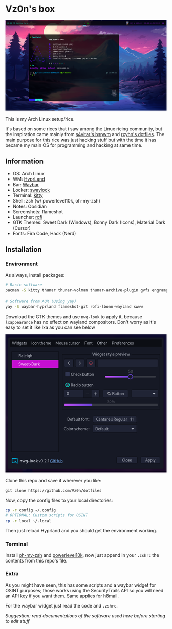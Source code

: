 # Vz0n's box

![Preview](img/preview.png)

This is my Arch Linux setup/rice.

It's based on some rices that i saw among the Linux ricing community, but the inspiration came mainly from [s4vitar's bspwm](https://github.com/yorkox0/autoBspwm) and [rxyhn's dotfiles](https://github.com/rxyhn/yuki). The main purpose for this rice was just hacking stuff but with the time it has became my main OS for programming and hacking at same time.

## Information

- OS: Arch Linux
- WM: [HyprLand](https://github.com/hyprwm/Hyprland)
- Bar: [Waybar](https://github.com/Alexays/Waybar)
- Locker: [swaylock](https://github.com/swaywm/swaylock)
- Terminal: [kitty](https://github.com/kovidgoyal/kitty)
- Shell: zsh (w/ powerlevel10k, oh-my-zsh)
- Notes: Obsidian
- Screenshots: flameshot
- Launcher: [rofi](https://github.com/davatorium/rofi)
- GTK Themes: Sweet Dark (Windows), Bonny Dark (Icons), Material Dark (Cursor)
- Fonts: Fira Code, Hack (Nerd)

## Installation

### Environment 

As always, install packages:

```BASH
# Basic software
pacman -S kitty thunar thunar-volman thunar-archive-plugin gvfs engrampa hyprland zsh pavucontrol obsidian gammastep brightnessctl pocl dunst bat lsd gthumb git xdg-desktop-portal-hyprland xdg-desktop-portal nwg-look bpytop duf obsidian opendoas

# Software from AUR (Using yay)
yay -S waybar-hyprland flameshot-git rofi-lbonn-wayland swww
```

Download the GTK themes and use `nwg-look` to apply it, because `lxappearance` has no effect on wayland compositors. Don't worry as it's easy to set it like lxa as you can see below

![nwg-look](/img/nwg-look.png)

Clone this repo and save it wherever you like: 

`git clone https://github.com/Vz0n/dotfiles`

Now, copy the config files to your local directories:

```BASH
cp -r config ~/.config
# OPTIONAL: Custom scripts for OSINT
cp -r local ~/.local
```

Then just reload Hyprland and you should get the environment working.

### Terminal

Install [oh-my-zsh](https://github.com/ohmyzsh/ohmyzsh) and [powerlevel10k](https://github.com/romkatv/powerlevel10k), now just append in your `.zshrc` the contents from this repo's file.

### Extra

As you might have seen, this has some scripts and a waybar widget for OSINT purposes; those works using the SecurityTrails API so you will need an API key if you want them. Same applies for h8mail.

For the waybar widget just read the code and `.zshrc`.

*Suggestion: read documentations of the software used here before starting to edit stuff*
